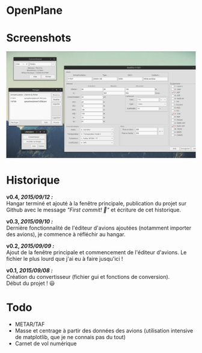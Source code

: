 # OpenPlane

# Screenshots
![OpenPlane v0.4](images/screenshots/preview_v04.png)

# Historique

**v0.4, _2015/09/12 :_**  
Hangar terminé et ajouté à la fenêtre principale, publication du projet sur Github avec le message *"First commit! :tada:"* et écriture de cet historique.

**v0.3, _2015/09/10 :_**  
Dernière fonctionnalité de l'éditeur d'avions ajoutées (notamment importer des avions), je commence à réfléchir au hangar.

**v0.2, _2015/09/09 :_**  
Ajout de la fenêtre principale et commencement de l'éditeur d'avions. Le fichier le plus lourd que j'ai eu à faire jusqu'ici ! 

**v0.1, _2015/09/08 :_**  
Création du convertisseur (fichier gui et fonctions de conversion).  
Début du projet ! :smiley:

# Todo
- METAR/TAF
- Masse et centrage à partir des données des avions (utilisation intensive de matplotlib, que je ne connais pas du tout)
- Carnet de vol numérique
